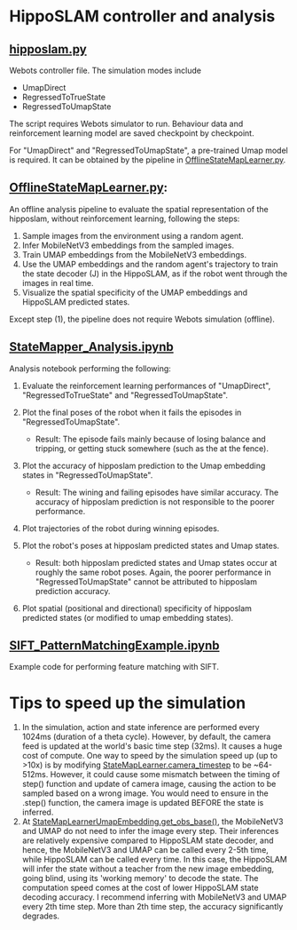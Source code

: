 # HippoSLAM controller and analysis


## [hipposlam.py](hipposlam.py)

Webots controller file. The simulation modes include

- UmapDirect
- RegressedToTrueState
- RegressedToUmapState
  
The script requires Webots simulator to run. Behaviour data and reinforcement learning model are saved checkpoint by checkpoint.

For "UmapDirect" and "RegressedToUmapState", a pre-trained Umap model is required. It can be obtained by the pipeline in [OfflineStateMapLearner.py](OfflineStateMapLearner.py).


## [OfflineStateMapLearner.py](OfflineStateMapLearner.py):
    
An offline analysis pipeline to evaluate the spatial representation of the hipposlam, without reinforcement learning, following the steps:

1. Sample images from the environment using a random agent.
2. Infer MobileNetV3 embeddings from the sampled images.
3. Train UMAP embeddings from the MobileNetV3 embeddings.
4. Use the UMAP embeddings and the random agent's trajectory to train the state decoder (J) in the HippoSLAM, as if the robot went through the images in real time. 
5. Visualize the spatial specificity of the UMAP embeddings and HippoSLAM predicted states.  

Except step (1), the pipeline does not require Webots simulation (offline).


## [StateMapper_Analysis.ipynb](StateMapper_Analysis.ipynb)

Analysis notebook performing the following:

1. Evaluate the reinforcement learning performances of "UmapDirect", "RegressedToTrueState" and "RegressedToUmapState".
2. Plot the final poses of the robot when it fails the episodes in "RegressedToUmapState".
   - Result: The episode fails mainly because of losing balance and tripping, or getting stuck somewhere (such as the at the fence).
   
3. Plot the accuracy of hipposlam prediction to the Umap embedding states in "RegressedToUmapState".
   - Result: The wining and failing episodes have similar accuracy. The accuracy of hipposlam prediction is not responsible to the poorer performance.
4. Plot trajectories of the robot during winning episodes.
5. Plot the robot's poses at hipposlam predicted states and Umap states.
   - Result: both hipposlam predicted states and Umap states occur at roughly the same robot poses. Again, the poorer performance in "RegressedToUmapState" cannot be attributed to hipposlam prediction accuracy.
6. Plot spatial (positional and directional) specificity of hipposlam predicted states (or modified to umap embedding states).

## [SIFT_PatternMatchingExample.ipynb](SIFT_PatternMatchingExample.ipynb)

Example code for performing feature matching with SIFT.


# Tips to speed up the simulation

1. In the simulation, action and state inference are performed every 1024ms (duration of a theta cycle). However, by default, the camera feed is updated at the world's basic time step (32ms). It causes a huge cost of compute. One way to speed by the simulation speed up (up to >10x) is by modifying [StateMapLearner.camera_timestep](lib/Environments.py#L246) to be ~64-512ms. However, it could cause some mismatch between the timing of step() function and update of camera image, causing the action to be sampled based on a wrong image. You would need to ensure in the .step() function, the camera image is updated BEFORE the state is inferred.
2. At [StateMapLearnerUmapEmbedding.get_obs_base()](lib/Environments.py#L246), the MobileNetV3 and UMAP do not need to infer the image every step. Their inferences are relatively expensive compared to HippoSLAM state decoder, and hence, the MobileNetV3 and UMAP can be called every 2-5th time, while HippoSLAM can be called every time. In this case, the HippoSLAM will infer the state without a teacher from the new image embedding, going blind, using its 'working memory' to decode the state. The computation speed comes at the cost of lower HippoSLAM state decoding accuracy. I recommend inferring with MobileNetV3 and UMAP every 2th time step. More than 2th time step, the accuracy significantly degrades.          